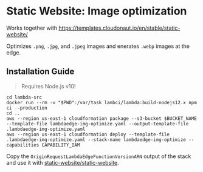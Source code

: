 # Static Website: Image optimization

Works together with https://templates.cloudonaut.io/en/stable/static-website/

Optimizes `.png`, `.jpg`, and `.jpeg` images  and enerates `.webp` images at the edge.

## Installation Guide

> Requires Node.js v10!

```
cd lambda-src
docker run --rm -v "$PWD":/var/task lambci/lambda:build-nodejs12.x npm ci --production
cd ..
aws --region us-east-1 cloudformation package --s3-bucket $BUCKET_NAME --template-file lambdaedge-img-optimize.yaml --output-template-file .lambdaedge-img-optimize.yaml
aws --region us-east-1 cloudformation deploy --template-file .lambdaedge-img-optimize.yaml --stack-name lambdaedge-img-optimize --capabilities CAPABILITY_IAM
```

Copy the `OriginRequestLambdaEdgeFunctionVersionARN` output of the stack and use it with [static-website/static-website](https://templates.cloudonaut.io/en/stable/static-website/).
